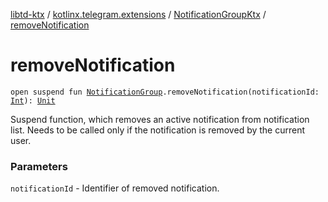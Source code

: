 [libtd-ktx](../../index.md) / [kotlinx.telegram.extensions](../index.md) / [NotificationGroupKtx](index.md) / [removeNotification](./remove-notification.md)

# removeNotification

`open suspend fun `[`NotificationGroup`](https://tdlibx.github.io/td/docs/org/drinkless/td/libcore/telegram/TdApi/NotificationGroup.html)`.removeNotification(notificationId: `[`Int`](https://kotlinlang.org/api/latest/jvm/stdlib/kotlin/-int/index.html)`): `[`Unit`](https://kotlinlang.org/api/latest/jvm/stdlib/kotlin/-unit/index.html)

Suspend function, which removes an active notification from notification list. Needs to be
called only if the notification is removed by the current user.

### Parameters

`notificationId` - Identifier of removed notification.